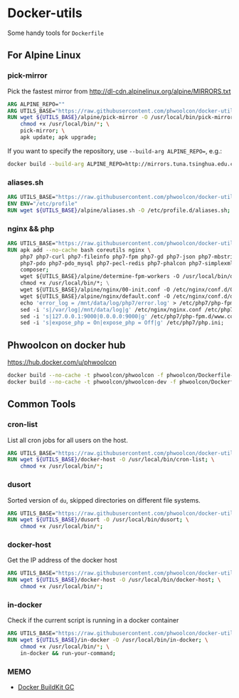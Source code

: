 Docker-utils
==
Some handy tools for `Dockerfile`

For Alpine Linux
--

### pick-mirror

Pick the fastest mirror from http://dl-cdn.alpinelinux.org/alpine/MIRRORS.txt
```dockerfile
ARG ALPINE_REPO=""
ARG UTILS_BASE="https://raw.githubusercontent.com/phwoolcon/docker-utils/master"
RUN wget ${UTILS_BASE}/alpine/pick-mirror -O /usr/local/bin/pick-mirror; \
    chmod +x /usr/local/bin/*; \
    pick-mirror; \
    apk update; apk upgrade;
```
If you want to specify the repository, use `--build-arg ALPINE_REPO=`, e.g.:
```bash
docker build --build-arg ALPINE_REPO=http://mirrors.tuna.tsinghua.edu.cn/alpine/ .
```

### aliases.sh

```dockerfile
ARG UTILS_BASE="https://raw.githubusercontent.com/phwoolcon/docker-utils/master"
ENV ENV="/etc/profile"
RUN wget ${UTILS_BASE}/alpine/aliases.sh -O /etc/profile.d/aliases.sh;
```

### nginx && php
```dockerfile
ARG UTILS_BASE="https://raw.githubusercontent.com/phwoolcon/docker-utils/master"
RUN apk add --no-cache bash coreutils nginx \
    php7 php7-curl php7-fileinfo php7-fpm php7-gd php7-json php7-mbstring php7-opcache php7-openssl \
    php7-pdo php7-pdo_mysql php7-pecl-redis php7-phalcon php7-simplexml php7-sodium php7-tokenizer php7-xml php7-zip \
    composer;
    wget ${UTILS_BASE}/alpine/determine-fpm-workers -O /usr/local/bin/determine-fpm-workers; \
    chmod +x /usr/local/bin/*; \
    wget ${UTILS_BASE}/alpine/nginx/00-init.conf -O /etc/nginx/conf.d/00-init.conf; \
    wget ${UTILS_BASE}/alpine/nginx/default.conf -O /etc/nginx/conf.d/default.conf; \
    echo 'error_log = /mnt/data/log/php7/error.log' > /etc/php7/php-fpm.d/00-log.conf; \
    sed -i 's|/var/log|/mnt/data/log|g' /etc/nginx/nginx.conf /etc/php7/php-fpm.d/www.conf; \
    sed -i 's|127.0.0.1:9000|0.0.0.0:9000|g' /etc/php7/php-fpm.d/www.conf; \
    sed -i 's|expose_php = On|expose_php = Off|g' /etc/php7/php.ini;
```

## Phwoolcon on docker hub
https://hub.docker.com/u/phwoolcon
```bash
docker build --no-cache -t phwoolcon/phwoolcon -f phwoolcon/Dockerfile-prod phwoolcon/
docker build --no-cache -t phwoolcon/phwoolcon-dev -f phwoolcon/Dockerfile-dev phwoolcon/
```

Common Tools
--

### cron-list
List all cron jobs for all users on the host.

```dockerfile
ARG UTILS_BASE="https://raw.githubusercontent.com/phwoolcon/docker-utils/master"
RUN wget ${UTILS_BASE}/docker-host -O /usr/local/bin/cron-list; \
    chmod +x /usr/local/bin/*;
```

### dusort
Sorted version of `du`, skipped directories on different file systems.

```dockerfile
ARG UTILS_BASE="https://raw.githubusercontent.com/phwoolcon/docker-utils/master"
RUN wget ${UTILS_BASE}/dusort -O /usr/local/bin/dusort; \
    chmod +x /usr/local/bin/*;
```

### docker-host
Get the IP address of the docker host

```dockerfile
ARG UTILS_BASE="https://raw.githubusercontent.com/phwoolcon/docker-utils/master"
RUN wget ${UTILS_BASE}/docker-host -O /usr/local/bin/docker-host; \
    chmod +x /usr/local/bin/*;
```

### in-docker
Check if the current script is running in a docker container

```dockerfile
ARG UTILS_BASE="https://raw.githubusercontent.com/phwoolcon/docker-utils/master"
RUN wget ${UTILS_BASE}/in-docker -O /usr/local/bin/in-docker; \
    chmod +x /usr/local/bin/*; \
    in-docker && run-your-command;
```

### MEMO

* [Docker BuildKit GC](https://github.com/docker/cli/issues/2325#issuecomment-733975408)

